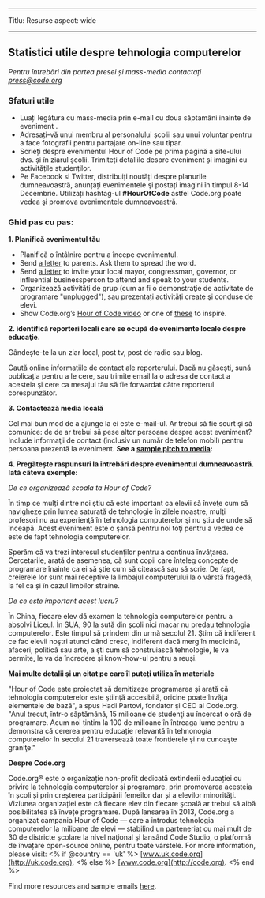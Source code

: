 * * *

Titlu: Resurse aspect: wide

* * *

## Statistici utile despre tehnologia computerelor

*Pentru întrebări din partea presei și mass-media contactați <press@code.org>*

### Sfaturi utile

  * Luați legătura cu mass-media prin e-mail cu doua săptamâni inainte de eveniment .
  * Adresați-vă unui membru al personalului școlii sau unui voluntar pentru a face fotografii pentru partajare on-line sau tipar.
  * Scrieți despre evenimentul Hour of Code pe prima pagină a site-ului dvs. și în ziarul școlii. Trimiteți detaliile despre eveniment și imagini cu activitățile studenților.
  * Pe Facebook si Twitter, distribuiți noutăți despre planurile dumneavoastră, anunțați evenimentele şi postați imagini în timpul 8-14 Decembrie. Utilizați hashtag-ul **#HourOfCode** astfel Code.org poate vedea şi promova evenimentele dumneavoastră.

### Ghid pas cu pas:

**1. Planifică evenimentul tău**

  * Planifică o întâlnire pentru a începe evenimentul.
  * Send [a letter](<%= hoc_uri('/resources/#sample-emails') %>) to parents. Ask them to spread the word.
  * Send [a letter](<%= hoc_uri('/resources/#sample-emails') %>) to invite your local mayor, congressman, governor, or influential businessperson to attend and speak to your students.
  * Organizează activităţi de grup (cum ar fi o demonstraţie de activitate de programare "unplugged"), sau prezentați activităţi create şi conduse de elevi.
  * Show Code.org’s [Hour of Code video](<%= hoc_uri('/') %>) or one of [these](<%= hoc_uri('/resources#videos') %>) to inspire.

**2. identifică reporteri locali care se ocupă de evenimente locale despre educaţie.**

Gândește-te la un ziar local, post tv, post de radio sau blog.

Caută online informațiile de contact ale reporterului. Dacă nu găsești, sună publicația pentru a le cere, sau trimite email la o adresa de contact a acesteia şi cere ca mesajul tău să fie forwardat către reporterul corespunzător.

**3. Contactează media locală**

Cel mai bun mod de a ajunge la ei este e-mail-ul. Ar trebui să fie scurt şi să comunice: de de ar trebui să pese altor persoane despre acest eveniment? Include informaţii de contact (inclusiv un număr de telefon mobil) pentru persoana prezentă la eveniment. **See a [sample pitch to media](<%= hoc_uri('/resources#sample-emails') %>):**

**4. Pregătește raspunsuri la întrebări despre evenimentul dumneavoastră. Iată câteva exemple:**

*De ce organizează școala ta Hour of Code?*

În timp ce mulți dintre noi ştiu că este important ca elevii să înveţe cum să navigheze prin lumea saturată de tehnologie în zilele noastre, mulţi profesori nu au experienţă în tehnologia computerelor şi nu ştiu de unde să înceapă. Acest eveniment este o şansă pentru noi toţi pentru a vedea ce este de fapt tehnologia computerelor.

Sperăm că va trezi interesul studenţilor pentru a continua învăţarea. Cercetarile, arată de asemenea, că sunt copii care înteleg concepte de programare înainte ca ei să ştie cum să citească sau să scrie. De fapt, creierele lor sunt mai receptive la limbajul computerului la o vârstă fragedă, la fel ca și în cazul limbilor straine.

*De ce este important acest lucru?*

În China, fiecare elev dă examen la tehnologia computerelor pentru a absolvi Liceul. În SUA, 90 la sută din şcoli nici macar nu predau tehnologia computerelor. Este timpul să prindem din urmă secolul 21. Ştim că indiferent ce fac elevii noştri atunci când cresc, indiferent dacă merg în medicină, afaceri, politică sau arte, a şti cum să construiască tehnologie, le va permite, le va da încredere şi know-how-ul pentru a reuşi.

**Mai multe detalii şi un citat pe care îl puteţi utiliza în materiale**

"Hour of Code este proiectat să demitizeze programarea şi arată că tehnologia computerelor este ştiinţă accesibilă, oricine poate învăţa elementele de bază", a spus Hadi Partovi, fondator şi CEO al Code.org. "Anul trecut, într-o săptămână, 15 milioane de studenţi au încercat o oră de programare. Acum noi țintim la 100 de milioane în întreaga lume pentru a demonstra că cererea pentru educație relevantă în tehnonogia computerelor în secolul 21 traversează toate frontierele şi nu cunoaşte graniţe."

**Despre Code.org**

Code.org® este o organizație non-profit dedicată extinderii educației cu privire la tehnologia computerelor și programare, prin promovarea acesteia în școli și prin creșterea participării femeilor dar și a elevilor minorități. Viziunea organizației este că fiecare elev din fiecare şcoală ar trebui să aibă posibilitatea să învețe programare. După lansarea în 2013, Code.org a organizat campania Hour of Code — care a introdus tehnologia computerelor la milioane de elevi — stabilind un parteneriat cu mai mult de 30 de districte şcolare la nivel naţional şi lansând Code Studio, o platformă de învațare open-source online, pentru toate vârstele. For more information, please visit: <% if @country == 'uk' %> [www.uk.code.org](http://uk.code.org). <% else %> [www.code.org](http://code.org). <% end %>

  
Find more resources and sample emails [here](<%= hoc_uri('/resources') %>).